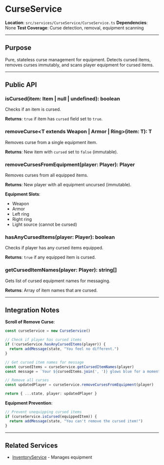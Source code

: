 # CurseService

**Location**: `src/services/CurseService/CurseService.ts`
**Dependencies**: None
**Test Coverage**: Curse detection, removal, equipment scanning

---

## Purpose

Pure, stateless curse management for equipment. Detects cursed items, removes curses immutably, and scans player equipment for cursed items.

---

## Public API

### isCursed(item: Item | null | undefined): boolean

Checks if an item is cursed.

**Returns**: `true` if item has `cursed` field set to `true`.

### removeCurse<T extends Weapon | Armor | Ring>(item: T): T

Removes curse from a single equipment item.

**Returns**: New item with `cursed` set to `false` (immutable).

### removeCursesFromEquipment(player: Player): Player

Removes curses from all equipped items.

**Returns**: New player with all equipment uncursed (immutable).

**Equipment Slots**:
- Weapon
- Armor
- Left ring
- Right ring
- Light source (cannot be cursed)

### hasAnyCursedItems(player: Player): boolean

Checks if player has any cursed items equipped.

**Returns**: `true` if any equipped item is cursed.

### getCursedItemNames(player: Player): string[]

Gets list of cursed equipment names for messaging.

**Returns**: Array of item names that are cursed.

---

## Integration Notes

**Scroll of Remove Curse**:
```typescript
const curseService = new CurseService()

// Check if player has cursed items
if (!curseService.hasAnyCursedItems(player)) {
  return addMessage(state, "You feel no different.")
}

// Get cursed item names for message
const cursedItems = curseService.getCursedItemNames(player)
const message = `Your ${cursedItems.join(', ')} glows blue for a moment.`

// Remove all curses
const updatedPlayer = curseService.removeCursesFromEquipment(player)

return { ...state, player: updatedPlayer }
```

**Equipment Prevention**:
```typescript
// Prevent unequipping cursed items
if (curseService.isCursed(equippedItem)) {
  return addMessage(state, "You can't remove the cursed item!")
}
```

---

## Related Services

- [InventoryService](./InventoryService.md) - Manages equipment
